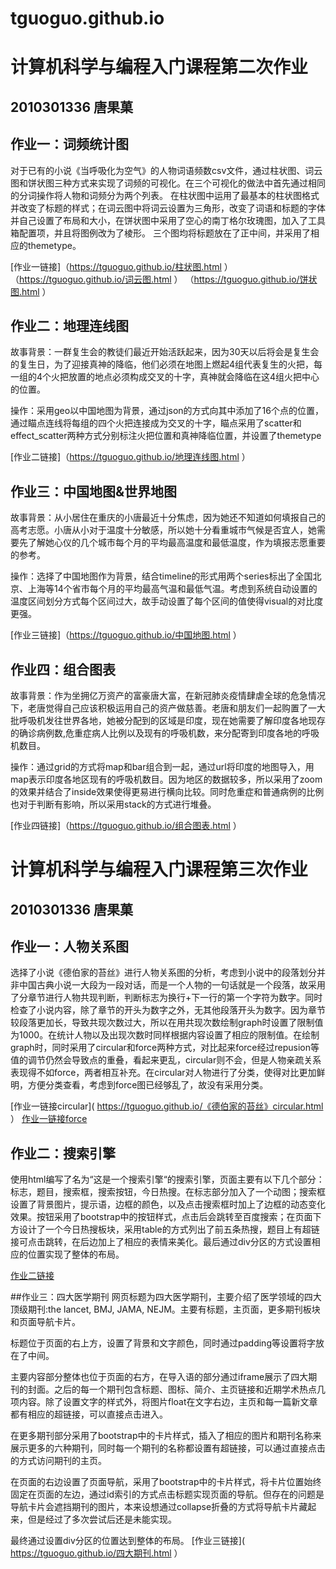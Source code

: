 # tguoguo.github.io
# 计算机科学与编程入门课程第二次作业
##  2010301336 唐果菓

## 作业一：词频统计图
对于已有的小说《当呼吸化为空气》的人物词语频数csv文件，通过柱状图、词云图和饼状图三种方式来实现了词频的可视化。在三个可视化的做法中首先通过相同的分词操作将人物和词频分为两个列表。
在柱状图中运用了最基本的柱状图格式并改变了标题的样式；在词云图中将词云设置为三角形，改变了词语和标题的字体并自己设置了布局和大小，在饼状图中采用了空心的南丁格尔玫瑰图，加入了工具箱配置项，并且将图例改为了棱形。
三个图均将标题放在了正中间，并采用了相应的themetype。

[作业一链接]（https://tguoguo.github.io/柱状图.html ）
          （https://tguoguo.github.io/词云图.html ）
          （https://tguoguo.github.io/饼状图.html ）

## 作业二：地理连线图
故事背景：一群复生会的教徒们最近开始活跃起来，因为30天以后将会是复生会的复生日，为了迎接真神的降临，他们必须在地图上燃起4组代表复生的火把，每一组的4个火把放置的地点必须构成交叉的十字，真神就会降临在这4组火把中心的位置。

操作：采用geo以中国地图为背景，通过json的方式向其中添加了16个点的位置，通过瞄点连线将每组的四个火把连接成为交叉的十字，瞄点采用了scatter和effect_scatter两种方式分别标注火把位置和真神降临位置，并设置了themetype

[作业二链接]（https://tguoguo.github.io/地理连线图.html ）

## 作业三：中国地图&世界地图
故事背景：从小居住在重庆的小唐最近十分焦虑，因为她还不知道如何填报自己的高考志愿。小唐从小对于温度十分敏感，所以她十分看重城市气候是否宜人，她需要先了解她心仪的几个城市每个月的平均最高温度和最低温度，作为填报志愿重要的参考。

操作：选择了中国地图作为背景，结合timeline的形式用两个series标出了全国北京、上海等14个省市每个月的平均最高气温和最低气温。考虑到系统自动设置的温度区间划分方式每个区间过大，故手动设置了每个区间的值使得visual的对比度更强。

[作业三链接]（https://tguoguo.github.io/中国地图.html ）

## 作业四：组合图表
故事背景：作为坐拥亿万资产的富豪唐大富，在新冠肺炎疫情肆虐全球的危急情况下，老唐觉得自己应该积极运用自己的资产做慈善。老唐和朋友们一起购置了一大批呼吸机发往世界各地，她被分配到的区域是印度，现在她需要了解印度各地现存的确诊病例数,危重症病人比例以及现有的呼吸机数，来分配寄到印度各地的呼吸机数目。



操作：通过grid的方式将map和bar组合到一起，通过url将印度的地图导入，用map表示印度各地区现有的呼吸机数目。因为地区的数据较多，所以采用了zoom的效果并结合了inside效果使得更易进行横向比较。同时危重症和普通病例的比例也对于判断有影响，所以采用stack的方式进行堆叠。

[作业四链接]（https://tguoguo.github.io/组合图表.html ）



# 计算机科学与编程入门课程第三次作业
##  2010301336 唐果菓

## 作业一：人物关系图
选择了小说《德伯家的苔丝》进行人物关系图的分析，考虑到小说中的段落划分并非中国古典小说一大段为一段对话，而是一个人物的一句话就是一个段落，故采用了分章节进行人物共现判断，判断标志为换行+下一行的第一个字符为数字。同时检查了小说内容，除了章节的开头为数字之外，无其他段落开头为数字。因为章节较段落更加长，导致共现次数过大，所以在用共现次数绘制graph时设置了限制值为1000。在统计人物以及出现次数时同样根据内容设置了相应的限制值。在绘制graph时，同时采用了circular和force两种方式，对比起来force经过repusion等值的调节仍然会导致点的重叠，看起来更乱，circular则不会，但是人物亲疏关系表现得不如force，两者相互补充。在circular对人物进行了分类，使得对比更加鲜明，方便分类查看，考虑到force图已经够乱了，故没有采用分类。

[作业一链接circular]( https://tguoguo.github.io/《德伯家的苔丝》circular.html ）
[作业一链接force](https://tguoguo.github.io/《德伯家的苔丝》force.html )

## 作业二：搜索引擎
使用html编写了名为“这是一个搜索引擎“的搜索引擎，页面主要有以下几个部分：标志，题目，搜索框，搜索按钮，今日热搜。在标志部分加入了一个动图；搜索框设置了背景图片，提示语，边框的颜色，以及点击搜索框时加上了边框的动态变化效果。按钮采用了bootstrap中的按钮样式，点击后会跳转至百度搜索；在页面下方设计了一个今日热搜板块，采用table的方式列出了前五条热搜，题目上有超链接可点击跳转，在后边加上了相应的表情来美化。最后通过div分区的方式设置相应的位置实现了整体的布局。

[作业二链接]( https://tguoguo.github.io/searching.html )

##作业三：四大医学期刊
网页标题为四大医学期刊，主要介绍了医学领域的四大顶级期刊:the lancet, BMJ, JAMA, NEJM。主要有标题，主页面，更多期刊板块和页面导航卡片。



标题位于页面的右上方，设置了背景和文字颜色，同时通过padding等设置将字放在了中间。



主要内容部分整体也位于页面的右方，在导入语的部分通过iframe展示了四大期刊的封面。之后的每一个期刊包含标题、图标、简介、主页链接和近期学术热点几项内容。除了设置文字的样式外，将图片float在文字右边，主页和每一篇新文章都有相应的超链接，可以直接点击进入。



在更多期刊部分采用了bootstrap中的卡片样式，插入了相应的图片和期刊名称来展示更多的六种期刊，同时每一个期刊的名称都设置有超链接，可以通过直接点击的方式访问期刊的主页。



在页面的右边设置了页面导航，采用了bootstrap中的卡片样式，将卡片位置始终固定在页面的左边，通过id索引的方式点击标题实现页面的导航。但存在的问题是导航卡片会遮挡期刊的图片，本来设想通过collapse折叠的方式将导航卡片藏起来，但是经过了多次尝试后还是未能实现。



最终通过设置div分区的位置达到整体的布局。
[作业三链接]( https://tguoguo.github.io/四大期刊.html ）
